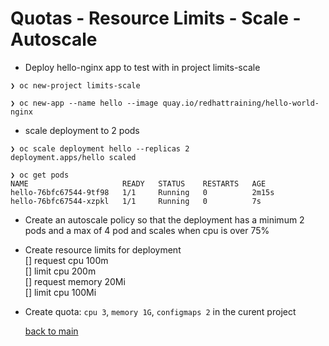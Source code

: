 # Quotas - Resource Limits - Scale - Autoscale

- Deploy hello-nginx app to test with in project limits-scale
```
❯ oc new-project limits-scale        

❯ oc new-app --name hello --image quay.io/redhattraining/hello-world-nginx
```

- scale deployment to 2 pods
```
❯ oc scale deployment hello --replicas 2                                  
deployment.apps/hello scaled

❯ oc get pods                           
NAME                     READY   STATUS    RESTARTS   AGE
hello-76bfc67544-9tf98   1/1     Running   0          2m15s
hello-76bfc67544-xzpkl   1/1     Running   0          7s
```

- Create an autoscale policy so that the deployment has a minimum 2 pods and a max of 4 pod and scales when cpu is over 75%  


- Create resource limits for deployment  
[] request cpu 100m  
[] limit cpu 200m  
[] request memory 20Mi  
[] limit cpu 100Mi  


  
- Create quota: `cpu 3`, `memory 1G`, `configmaps 2` in the curent project  

  
    [back to main](./README.md) 
  

